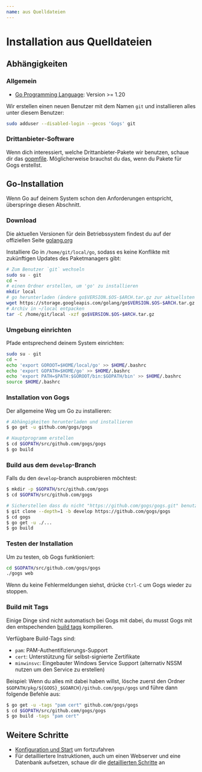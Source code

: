 ```yaml
---
name: aus Quelldateien
---
```


# Installation aus Quelldateien

## Abhängigkeiten

### Allgemein

- [Go Programming Language](http://golang.org): Version >= 1.20

Wir erstellen einen neuen Benutzer mit dem Namen `git` und installieren alles unter diesem Benutzer:

```sh
sudo adduser --disabled-login --gecos 'Gogs' git
```

### Drittanbieter-Software

Wenn dich interessiert, welche Drittanbieter-Pakete wir benutzen, schaue dir das [gopmfile](https://github.com/gogs/gogs/blob/main/.gopmfile). Möglicherweise brauchst du das, wenn du Pakete für Gogs erstellst.

## Go-Installation

Wenn Go auf deinem System schon den Anforderungen entspricht, überspringe diesen Abschnitt.

### Download

Die aktuellen Versionen für dein Betriebssystem findest du auf der offiziellen Seite [golang.org](https://golang.org/dl/)

Installiere Go in `/home/git/local/go`, sodass es keine Konflikte mit zukünftigen Updates des Paketmanagers gibt:

```sh
# Zum Benutzer `git` wechseln
sudo su - git
cd ~
# einen Ordner erstellen, um 'go' zu installieren
mkdir local
# go herunterladen (ändere go$VERSION.$OS-$ARCH.tar.gz zur aktuellsten Version)
wget https://storage.googleapis.com/golang/go$VERSION.$OS-$ARCH.tar.gz
# Archiv in ~/local entpacken
tar -C /home/git/local -xzf go$VERSION.$OS-$ARCH.tar.gz
```

### Umgebung einrichten

Pfade entsprechend deinem System einrichten:

```sh
sudo su - git
cd ~
echo 'export GOROOT=$HOME/local/go' >> $HOME/.bashrc
echo 'export GOPATH=$HOME/go' >> $HOME/.bashrc
echo 'export PATH=$PATH:$GOROOT/bin:$GOPATH/bin' >> $HOME/.bashrc
source $HOME/.bashrc
```

### Installation von Gogs

Der allgemeine Weg um Go zu installieren:

```sh
# Abhängigkeiten herunterladen und installieren
$ go get -u github.com/gogs/gogs

# Hauptprogramm erstellen
$ cd $GOPATH/src/github.com/gogs/gogs
$ go build
```

### Build aus dem `develop`-Branch

Falls du den `develop`-branch ausprobieren möchtest:

```sh
$ mkdir -p $GOPATH/src/github.com/gogs
$ cd $GOPATH/src/github.com/gogs

# Sicherstellen dass du nicht "https://github.com/gogs/gogs.git" benutzt
$ git clone --depth=1 -b develop https://github.com/gogs/gogs
$ cd gogs
$ go get -u ./...
$ go build
```

### Testen der Installation

Um zu testen, ob Gogs funktioniert:

```sh
cd $GOPATH/src/github.com/gogs/gogs
./gogs web
```

Wenn du keine Fehlermeldungen siehst, drücke `Ctrl-C` um Gogs wieder zu stoppen.

### Build mit Tags

Einige Dinge sind nicht automatisch bei Gogs mit dabei, du musst Gogs mit den entspechenden [build tags](https://golang.org/pkg/go/build/#hdr-Build_Constraints) kompilieren.

Verfügbare Build-Tags sind:

- `pam`: PAM-Authentifizierungs-Support
- `cert`: Unterstützung für selbst-signierte Zertifikate
- `minwinsvc`: Eingebauter Windows Service Support (alternativ NSSM nutzen um den Service zu erstellen)

Beispiel: Wenn du alles mit dabei haben willst, lösche zuerst den Ordner `$GOPATH/pkg/${GOOS}_$GOARCH}/github.com/gogs/gogs` und führe dann folgende Befehle aus:

```sh
$ go get -u -tags "pam cert" github.com/gogs/gogs
$ cd $GOPATH/src/github.com/gogs/gogs
$ go build -tags "pam cert"
```

## Weitere Schritte

- [Konfiguration und Start](/docs/installation/configuration_and_run) um fortzufahren
- Für detailliertere Instruktionen, auch um einen Webserver und eine Datenbank aufsetzen, schaue dir die [detaillierten Schritte](/docs/advanced/configuration_for_source_builds) an
